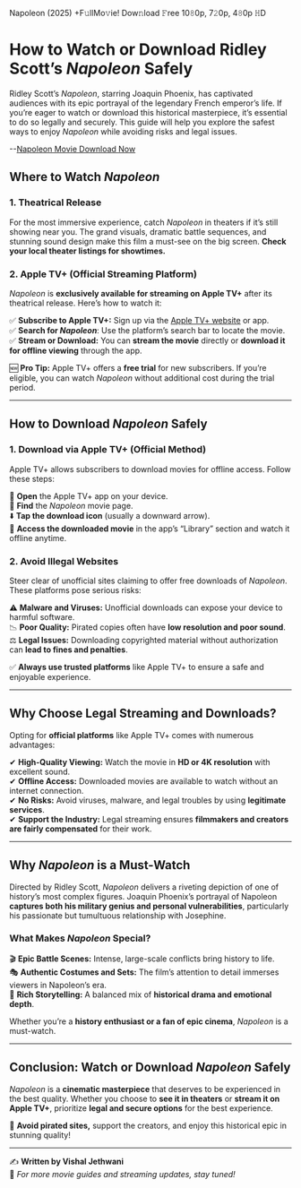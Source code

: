 
Napoleon (2025) +F𝚞llMo𝚟ie! Dow𝚗load 𝙵ree 10𝟾0p, 7𝟸0p, 4𝟾0p 𝙷D
# **How to Watch or Download Ridley Scott’s *Napoleon* Safely**

Ridley Scott’s *Napoleon*, starring Joaquin Phoenix, has captivated audiences with its epic portrayal of the legendary French emperor’s life. If you’re eager to watch or download this historical masterpiece, it’s essential to do so legally and securely. This guide will help you explore the safest ways to enjoy *Napoleon* while avoiding risks and legal issues.

--[Napoleon Movie Download Now](https://filmfaces.org/napoleon-movie-how-to-watch-or-download-it-safely/)

## **Where to Watch *Napoleon***  

### **1. Theatrical Release**  
For the most immersive experience, catch *Napoleon* in theaters if it’s still showing near you. The grand visuals, dramatic battle sequences, and stunning sound design make this film a must-see on the big screen. **Check your local theater listings for showtimes.**  

### **2. Apple TV+ (Official Streaming Platform)**  
*Napoleon* is **exclusively available for streaming on Apple TV+** after its theatrical release. Here’s how to watch it:  

✅ **Subscribe to Apple TV+:** Sign up via the [Apple TV+ website](https://tv.apple.com) or app.  
✅ **Search for *Napoleon***: Use the platform’s search bar to locate the movie.  
✅ **Stream or Download:** You can **stream the movie** directly or **download it for offline viewing** through the app.  

🆕 **Pro Tip:** Apple TV+ offers a **free trial** for new subscribers. If you’re eligible, you can watch *Napoleon* without additional cost during the trial period.  

---

## **How to Download *Napoleon* Safely**  

### **1. Download via Apple TV+ (Official Method)**  
Apple TV+ allows subscribers to download movies for offline access. Follow these steps:  

📱 **Open** the Apple TV+ app on your device.  
🔎 **Find** the *Napoleon* movie page.  
⬇️ **Tap the download icon** (usually a downward arrow).  
📂 **Access the downloaded movie** in the app’s “Library” section and watch it offline anytime.  

### **2. Avoid Illegal Websites**  
Steer clear of unofficial sites claiming to offer free downloads of *Napoleon*. These platforms pose serious risks:  

⚠️ **Malware and Viruses:** Unofficial downloads can expose your device to harmful software.  
📉 **Poor Quality:** Pirated copies often have **low resolution and poor sound**.  
⚖️ **Legal Issues:** Downloading copyrighted material without authorization can **lead to fines and penalties**.  

✅ **Always use trusted platforms** like Apple TV+ to ensure a safe and enjoyable experience.  

---

## **Why Choose Legal Streaming and Downloads?**  

Opting for **official platforms** like Apple TV+ comes with numerous advantages:  

✔ **High-Quality Viewing:** Watch the movie in **HD or 4K resolution** with excellent sound.  
✔ **Offline Access:** Downloaded movies are available to watch without an internet connection.  
✔ **No Risks:** Avoid viruses, malware, and legal troubles by using **legitimate services**.  
✔ **Support the Industry:** Legal streaming ensures **filmmakers and creators are fairly compensated** for their work.  

---

## **Why *Napoleon* is a Must-Watch**  

Directed by Ridley Scott, *Napoleon* delivers a riveting depiction of one of history’s most complex figures. Joaquin Phoenix’s portrayal of Napoleon **captures both his military genius and personal vulnerabilities**, particularly his passionate but tumultuous relationship with Josephine.  

### **What Makes *Napoleon* Special?**  
🎬 **Epic Battle Scenes:** Intense, large-scale conflicts bring history to life.  
🎭 **Authentic Costumes and Sets:** The film’s attention to detail immerses viewers in Napoleon’s era.  
📖 **Rich Storytelling:** A balanced mix of **historical drama and emotional depth**.  

Whether you’re a **history enthusiast or a fan of epic cinema**, *Napoleon* is a must-watch.  

---

## **Conclusion: Watch or Download *Napoleon* Safely**  

*Napoleon* is a **cinematic masterpiece** that deserves to be experienced in the best quality. Whether you choose to **see it in theaters** or **stream it on Apple TV+**, prioritize **legal and secure options** for the best experience.  

📌 **Avoid pirated sites,** support the creators, and enjoy this historical epic in stunning quality!  

---

✍ **Written by Vishal Jethwani**  
📢 *For more movie guides and streaming updates, stay tuned!*  
